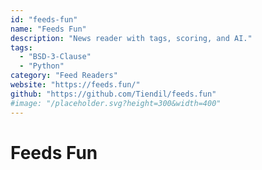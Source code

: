 ```yaml
---
id: "feeds-fun"
name: "Feeds Fun"
description: "News reader with tags, scoring, and AI."
tags:
  - "BSD-3-Clause"
  - "Python"
category: "Feed Readers"
website: "https://feeds.fun/"
github: "https://github.com/Tiendil/feeds.fun"
#image: "/placeholder.svg?height=300&width=400"
---
```


# Feeds Fun
